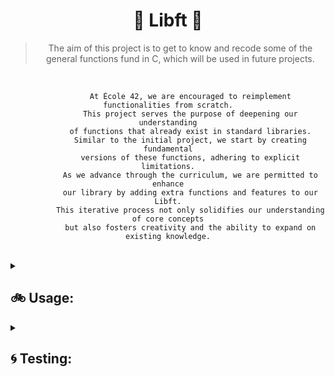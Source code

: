 <div align="center">
  
<h1>🚀 Libft 🚀</h1>

> The aim of this project is to get to know and recode some of the general functions fund in C, which will be used in future projects.

<br>

```asciidoc
          At École 42, we are encouraged to reimplement functionalities from scratch.
          This project serves the purpose of deepening our understanding
          of functions that already exist in standard libraries.
          Similar to the initial project, we start by creating fundamental
          versions of these functions, adhering to explicit limitations.
          As we advance through the curriculum, we are permitted to enhance
          our library by adding extra functions and features to our Libft.
          This iterative process not only solidifies our understanding of core concepts
          but also fosters creativity and the ability to expand on existing knowledge.
```
</div>
<br>
</details>
<details>

<summary><h2>🚲 Usage:</h2></summary>

> The library is written in C language and needs the `gcc` compiler to run.

- `make` - compiles all mandatory functions
- `make bonus` - Compiles all bonus functions
- `make re` - cleans everything and recompiles all files
- `make clean` - removes all object files
- `make fclean` - cleans everything

</details>
<details>
<summary><h2>🌀 Testing:</h2></summary>

> You have the option to either create your own tests or utilize third-party tests, such as:

  * [francinette](https://github.com/xicodomingues/francinette) 
